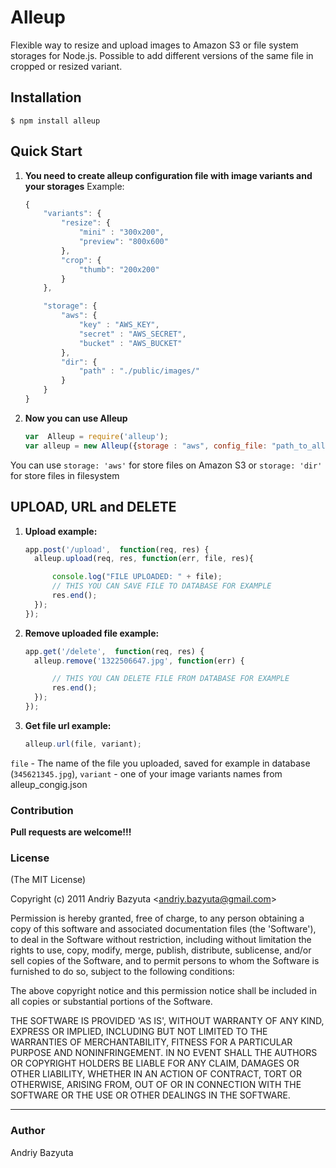 Alleup
=============

Flexible way to resize and upload images to Amazon S3 or file system storages for Node.js. Possible  to add different versions of the same file in cropped or resized variant.

## Installation
    $ npm install alleup

## Quick Start

1. **You need to create alleup configuration file with image variants and your storages**
Example:

    ```javascript
    {
		"variants": {
			"resize": {
				"mini" : "300x200",
				"preview": "800x600"
			},
			"crop": {
				"thumb": "200x200"
			}
		},

		"storage": {
			"aws": {
				"key" : "AWS_KEY",
				"secret" : "AWS_SECRET",
				"bucket" : "AWS_BUCKET"
			},
			"dir": {
				"path" : "./public/images/" 
			}
		}
	}
	
2. **Now you can use Alleup**
  
    ```javascript
    var  Alleup = require('alleup');
    var alleup = new Alleup({storage : "aws", config_file: "path_to_alleup_config.json"})
	
  You can use `storage: 'aws'` for store files on Amazon S3 or `storage: 'dir'` for store files in filesystem

## UPLOAD, URL and DELETE
	
1. **Upload example:**
	
    ```javascript
    app.post('/upload',  function(req, res) {
      alleup.upload(req, res, function(err, file, res){

          console.log("FILE UPLOADED: " + file);
          // THIS YOU CAN SAVE FILE TO DATABASE FOR EXAMPLE
          res.end();
      });
    });

2. **Remove uploaded file example:**

    ```javascript
    app.get('/delete',  function(req, res) {
      alleup.remove('1322506647.jpg', function(err) {

          // THIS YOU CAN DELETE FILE FROM DATABASE FOR EXAMPLE
          res.end();
      });
    });

3. **Get file url example:**

    ```javascript
    alleup.url(file, variant);

`file` - The name of the file you uploaded, saved for example in database (`345621345.jpg`), `variant` - one of your image variants names from alleup_congig.json
	
### Contribution
**Pull requests are welcome!!!**

### License
(The MIT License)

Copyright (c) 2011 Andriy Bazyuta &lt;andriy.bazyuta@gmail.com&gt;

Permission is hereby granted, free of charge, to any person obtaining
a copy of this software and associated documentation files (the
'Software'), to deal in the Software without restriction, including
without limitation the rights to use, copy, modify, merge, publish,
distribute, sublicense, and/or sell copies of the Software, and to
permit persons to whom the Software is furnished to do so, subject to
the following conditions:

The above copyright notice and this permission notice shall be
included in all copies or substantial portions of the Software.

THE SOFTWARE IS PROVIDED 'AS IS', WITHOUT WARRANTY OF ANY KIND,
EXPRESS OR IMPLIED, INCLUDING BUT NOT LIMITED TO THE WARRANTIES OF
MERCHANTABILITY, FITNESS FOR A PARTICULAR PURPOSE AND NONINFRINGEMENT.
IN NO EVENT SHALL THE AUTHORS OR COPYRIGHT HOLDERS BE LIABLE FOR ANY
CLAIM, DAMAGES OR OTHER LIABILITY, WHETHER IN AN ACTION OF CONTRACT,
TORT OR OTHERWISE, ARISING FROM, OUT OF OR IN CONNECTION WITH THE
SOFTWARE OR THE USE OR OTHER DEALINGS IN THE SOFTWARE.

---
### Author
Andriy Bazyuta